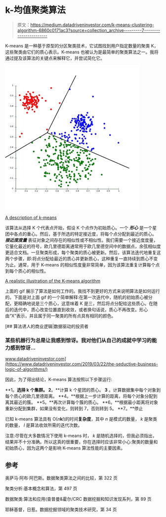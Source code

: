# k-均值聚类算法

> 原文：<https://medium.datadriveninvestor.com/k-means-clustering-algorithm-6860c0171ac3?source=collection_archive---------7----------------------->

K-means 是一种基于原型的分区聚类技术，它试图找到用户指定数量的聚类 K，这些聚类由它们的质心表示。K-means 也被认为是最简单的聚类算法之一。我将通过提及该算法的关键点来解释它，并尝试简化它。

![](img/db89c21fe42f1b8566adc442830866c6.png)

[A description of k-means](https://aws.amazon.com/blogs/machine-learning/k-means-clustering-with-amazon-sagemaker/)

该算法从选择 K 个代表点开始，假设 K 个点作为初始质心。一个 ***形心*** 是一个星团中各点的重心。然后，基于所选的特定接近度，将每个点分配到最近的质心。 ***接近度度量*** 表征对象之间存在的相似性或不相似性。我们需要一个接近度度量，它量化最近的符号，欧几里德距离通常用于欧几里德空间中的数据点，余弦相似度更适合文档。一旦聚类形成，每个聚类的质心被更新。然后，该算法迭代地重复这两个步骤，即:将点分配给最近的质心并更新质心，这种重复一直持续到质心不变为止。通常，用于 K-means 的相似性度量非常简单，因为该算法重复计算每个点到每个质心的相似性。

[A realistic illustration of the K-means algorithm](https://media.giphy.com/media/VryvUKuOxNLqM/giphy.)

上面的 gif 展示了算法是如何工作的。我找不到更好的方式来说明算法是如何运行的。下面是对上面 gif 的一个简单解释:在第一次迭代中，随机的初始质心被分配，更精确地说是三个质心，这意味着 K 是三，然后将点分配给这些质心。在随后的迭代中，质心改变位置直到收敛，或者换句话说，质心不再改变。形心由“X”表示，并且属于同一聚类的所有点具有相同的颜色。

[](https://www.datadriveninvestor.com/2019/03/22/the-seductive-business-logic-of-algorithms/) [## 算法诱人的商业逻辑|数据驱动的投资者

### 某些机器行为总是让我感到惊讶。我对他们从自己的成就中学习的能力感到惊讶…

www.datadriveninvestor.com](https://www.datadriveninvestor.com/2019/03/22/the-seductive-business-logic-of-algorithms/) 

因此，为了得出结论，K-means 算法按照以下步骤运行:

**1。**选择 k 个集群。
2**。**计算 k 个星团的质心。
**3** 。计算数据集中每个对象到每个质心的欧几里德距离。
**4。**根据上一步计算的距离，将每个对象分配到离其最近的簇。
**5。**再次计算每个簇的质心。
**6。**根据最小距离将对象重新分配到集群，如果没有变化，则转到 7，否则转到 5。
**7。**停止

已知 k-means 算法具有 O(*n***k***l*)的时间**复杂度**，其中 *n* 是模式的数量， *k* 是聚类的数量， *l* 是算法收敛所需的迭代次数。

注意:尽管在大多数情况下使用 k-means 时， *k* 是随机选择的，但我必须指出，结果并不十分准确。所以这真的很重要，你在选择时应该非常小心:聚类的数量和初始质心，因为这两个是影响 K-means 算法性能的主要因素。

## 参考

奥萨马·阿布·阿巴斯。数据聚类算法之间的比较，第 322 页

聚类分析:基本概念和算法，第 497 页

数据聚类:算法和应用(查普曼&霍尔/CRC 数据挖掘和知识发现系列，第 89 页

耶稣基督，日惹。数据挖掘领域的聚类技术研究，第 34 页